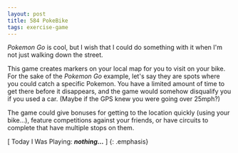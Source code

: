 ```yaml
---
layout: post
title: 584 PokeBike
tags: exercise-game
---
```

*Pokemon Go* is cool, but I wish that I could do something with it when I'm not just walking down the street.

This game creates markers on your local map for you to visit on your bike.  For the sake of the *Pokemon Go* example, let's say they are spots where you could catch a specific Pokemon.  You have a limited amount of time to get there before it disappears, and the game would somehow disqualify you if you used a car. (Maybe if the GPS knew you were going over 25mph?)

The game could give bonuses for getting to the location quickly (using your bike...), feature competitions against your friends, or have circuits to complete that have multiple stops on them.

[ Today I Was Playing: ***nothing...*** ]
{: .emphasis}